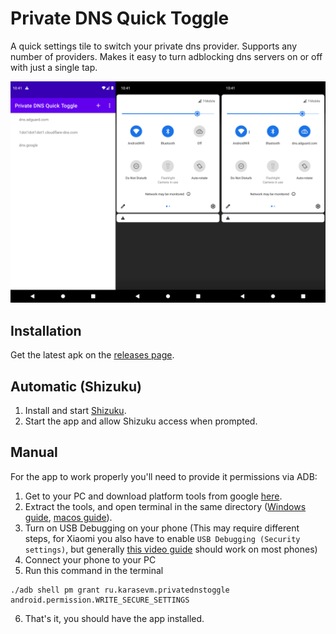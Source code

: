# Private DNS Quick Toggle
A quick settings tile to switch your private dns provider. Supports any number of providers. Makes it easy to turn adblocking dns servers on or off with just
a single tap.

![Private DNS app screenshot](readme.png)

## Installation
Get the latest apk on the [releases page](https://github.com/karasevm/PrivateDNSAndroid/releases/latest).

## Automatic (Shizuku)
1. Install and start [Shizuku](https://shizuku.rikka.app/).
2. Start the app and allow Shizuku access when prompted.

## Manual
For the app to work properly you'll need to provide it permissions via ADB:

1. Get to your PC and download platform tools from google [here](https://developer.android.com/studio/releases/platform-tools).
2. Extract the tools, and open terminal in the same directory ([Windows guide](https://youtu.be/6vVFmOcIADg?t=38), [macos guide](https://www.howtogeek.com/210147/how-to-open-terminal-in-the-current-os-x-finder-location/)).
3. Turn on USB Debugging on your phone (This may require different steps, for Xiaomi you also have to enable `USB Debugging (Security settings)`, but generally [this video guide](https://youtu.be/Ucs34BkfPB0?t=29) should work on most phones)
4. Connect your phone to your PC
5. Run this command in the terminal

```
./adb shell pm grant ru.karasevm.privatednstoggle android.permission.WRITE_SECURE_SETTINGS
```

6. That's it, you should have the app installed.

